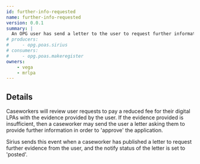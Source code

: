 ```yaml
---
id: further-info-requested
name: further-info-requested
version: 0.0.1
summary: |
  An OPG user has send a letter to the user to request further information to support their application to pay a reduced fee for their LPA
# producers:
#     - opg.poas.sirius
# consumers:
#     - opg.poas.makeregister
owners:
    - vega
    - mrlpa
---
```


## Details

Caseworkers will review user requests to pay a reduced fee for their digital LPAs with the evidence provided by the user. If the evidence provided is insufficient, then a caseworker may send the user a letter asking them to provide further information in order to 'approve' the application.

Sirius sends this event when a caseworker has published a letter to request further evidence from the user, and the notify status of the letter is set to 'posted'.

<NodeGraph title="Consumer / Producer Diagram" />

<EventExamples />

<Schema />
